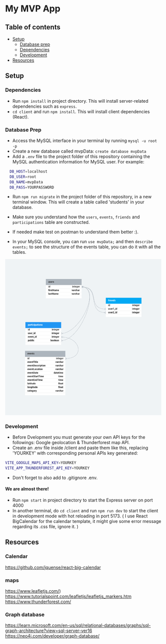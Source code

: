 
# My MVP App 

## Table of contents

- [Setup](#setup)
  - [Database prep](#database-prep)
  - [Dependencies](#dependencies)
  - [Development](#development)
- [Resources](#resources)

## Setup

### Dependencies

- Run `npm install` in project directory. This will install server-related dependencies such as `express`.
- `cd client` and run `npm install`. This will install client dependencies (React).


### Database Prep
- Access the MySQL interface in your terminal by running `mysql -u root -p`
- Create a new database called mvpData: `create database mvpData`
- Add a `.env` file to the project folder of this repository containing the MySQL authentication information for MySQL user. For example:

```bash
  DB_HOST=localhost
  DB_USER=root
  DB_NAME=mvpData
  DB_PASS=YOURPASSWORD
```

- Run `npm run migrate` in the project folder of this repository, in a new terminal window. This will create a table called 'students' in your database.

- Make sure you understand how the `users`, `events`, `friends` and `participations` table are constructed.
- If needed make test on postman to understand them better :).
-  In your MySQL console, you can run `use mvpData;` and then `describe events;` to see the structure of the events table, you can do it with all the tables.


![My database model design](./assets/mvp-data_model.png)


### Development
- Before Dvelopment you must generate your own API  keys for the followings: Google geolocation & Thunderforest map API.
- Create an .env file inside /client and paste them like this, replacing 'YOURKEY' with corresponding personal APIs key generated:

```bash
VITE_GOOGLE_MAPS_API_KEY=YOURKEY
VITE_APP_THUNDERFOREST_API_KEY=YOURKEY
````
- Don't forget to also add to .gitignore .env.

#### We are almost there!
- Run `npm start` in project directory to start the Express server on port 4000
- In another terminal, do `cd client` and run `npm run dev` to start the client in development mode with hot reloading in port 5173.
( I use React BigCalendar for the calendar template, it might give some error message regarding its .css file, ignore it. )

## Resources 

### Calendar
https://github.com/jquense/react-big-calendar

### maps
https://www.leafletjs.com/)
https://www.tutorialspoint.com/leafletjs/leafletjs_markers.htm
https://www.thunderforest.com/

### Graph database
https://learn.microsoft.com/en-us/sql/relational-databases/graphs/sql-graph-architecture?view=sql-server-ver16
https://neo4j.com/developer/graph-database/
